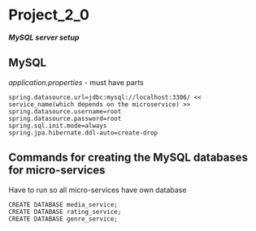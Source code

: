 # Project_2_0

***MySQL server setup***

## MySQL
*application.properties* - must have parts
```
spring.datasource.url=jdbc:mysql://localhost:3306/ << service_name(which depends on the microservice) >>  
spring.datasource.username=root  
spring.datasource.password=root  
spring.sql.init.mode=always  
spring.jpa.hibernate.ddl-auto=create-drop  
```
## Commands for creating the MySQL databases for micro-services
Have to run so all micro-services have own database  
```
CREATE DATABASE media_service;
CREATE DATABASE rating_service;
CREATE DATABASE genre_service;
```
